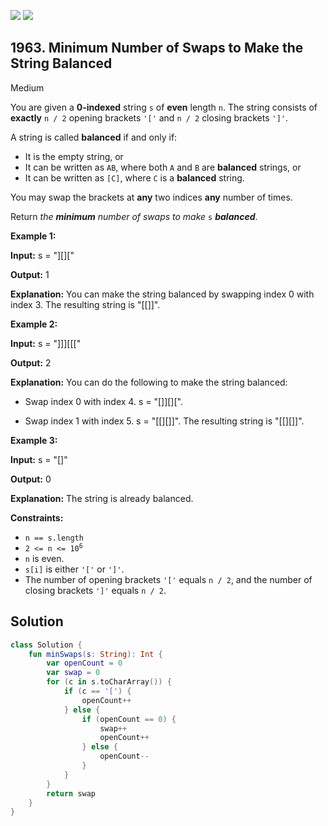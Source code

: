 [![](https://img.shields.io/github/stars/javadev/LeetCode-in-Kotlin?label=Stars&style=flat-square)](https://github.com/javadev/LeetCode-in-Kotlin)
[![](https://img.shields.io/github/forks/javadev/LeetCode-in-Kotlin?label=Fork%20me%20on%20GitHub%20&style=flat-square)](https://github.com/javadev/LeetCode-in-Kotlin/fork)

## 1963\. Minimum Number of Swaps to Make the String Balanced

Medium

You are given a **0-indexed** string `s` of **even** length `n`. The string consists of **exactly** `n / 2` opening brackets `'['` and `n / 2` closing brackets `']'`.

A string is called **balanced** if and only if:

*   It is the empty string, or
*   It can be written as `AB`, where both `A` and `B` are **balanced** strings, or
*   It can be written as `[C]`, where `C` is a **balanced** string.

You may swap the brackets at **any** two indices **any** number of times.

Return _the **minimum** number of swaps to make_ `s` _**balanced**_.

**Example 1:**

**Input:** s = "][]["

**Output:** 1

**Explanation:** You can make the string balanced by swapping index 0 with index 3. The resulting string is "[[]]".

**Example 2:**

**Input:** s = "]]][[["

**Output:** 2

**Explanation:** You can do the following to make the string balanced: 

- Swap index 0 with index 4. s = "[]][][". 

- Swap index 1 with index 5. s = "[[][]]". The resulting string is "[[][]]".

**Example 3:**

**Input:** s = "[]"

**Output:** 0

**Explanation:** The string is already balanced.

**Constraints:**

*   `n == s.length`
*   <code>2 <= n <= 10<sup>6</sup></code>
*   `n` is even.
*   `s[i]` is either `'['` or `']'`.
*   The number of opening brackets `'['` equals `n / 2`, and the number of closing brackets `']'` equals `n / 2`.

## Solution

```kotlin
class Solution {
    fun minSwaps(s: String): Int {
        var openCount = 0
        var swap = 0
        for (c in s.toCharArray()) {
            if (c == '[') {
                openCount++
            } else {
                if (openCount == 0) {
                    swap++
                    openCount++
                } else {
                    openCount--
                }
            }
        }
        return swap
    }
}
```